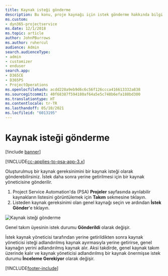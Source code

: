 ```yaml
---
title: Kaynak isteği gönderme
description: Bu konu, proje kaynağı için istek gönderme hakkında bilgi sağlar.
ms.custom:
- dyn365-projectservice
ms.date: 12/1/2018
ms.topic: article
author: JohnPBurrows
ms.author: ruhercul
audience: Admin
search.audienceType:
- admin
- customizer
- enduser
search.app:
- D365CE
- D365PS
- ProjectOperations
ms.openlocfilehash: acdd228a9eb9d6c6c56f126ccca416613332a838
ms.sourcegitcommit: 40f68387f594180af64a5e5c748b6efa188bd300
ms.translationtype: HT
ms.contentlocale: tr-TR
ms.lasthandoff: 05/10/2021
ms.locfileid: "6013195"
---
```

# <a name="submitting-a-resource-request"></a>Kaynak isteği gönderme

[!include [banner](../includes/psa-now-project-operations.md)]

[!INCLUDE[cc-applies-to-psa-app-3.x](../includes/cc-applies-to-psa-app-3x.md)]

Oluşturulmuş bir kaynak gereksinimini bir kaynak isteği olarak gönderebilirsiniz. İstek daha sonra yerine getirilmesi için bir kaynak yöneticisine gönderilir.

1. Project Service Automation'da (PSA) **Projeler** sayfasında ayrılabilir kaynakların listesini görüntülemek için **Takım** sekmesine tıklayın. 
2. Listeden kaynak gereksinimi olan genel kaynağı seçin ve ardından **İstek Gönder**'e tıklayın.

![Kaynak isteği gönderme](media/RM-how-to-18.png)

Genel takım üyesinin istek durumu **Gönderildi** olarak değişir.

İstek kaynak yöneticisi tarafından yerine getirildikten sonra kaynak yöneticisi isteği adlandırılmış kaynak ayırmasıyla yerine getirirse, genel kaynağın yerini adlandırılmış kaynak alır. Aksi takdirde, genel kaynak takım üzerinde kalır ve kaynak yöneticisi adlandırılmış bir kaynak önermişse istek durumu **İnceleme Gerekiyor** olarak değişir.


[!INCLUDE[footer-include](../includes/footer-banner.md)]